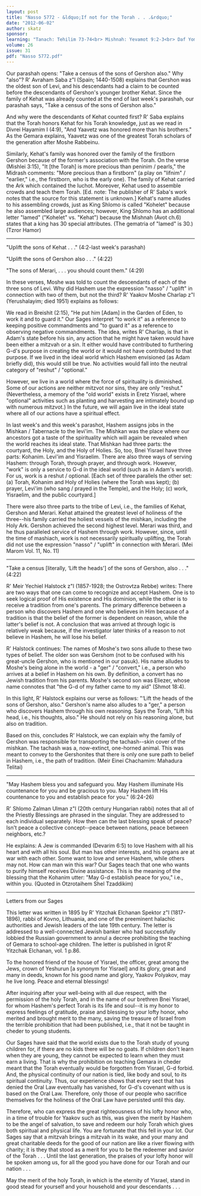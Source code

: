 ```yaml
---
layout: post
title: "Nasso 5772 - &ldquo;If not for the Torah . . .&rdquo;"
date: "2012-06-02"
author: skatz
sponsor: 
learning: "Tanach: Tehilim 73-74<br> Mishnah: Yevamot 9:2-3<br> Daf Yomi (Bavli): Niddah 12<br> Daf Yomi (Yerushalmi): Yevamot 1<br> Halachah Yomit: Orach Chaim 61:5-7"
volume: 26
issue: 31
pdf: "Nasso 5772.pdf"
---
```


Our parashah opens: "Take a census of the sons of Gershon also." Why "also"? R' Avraham Saba z"l (Spain; 1440-1508) explains that Gershon was the oldest son of Levi, and his descendants had a claim to be counted before the descendants of Gershon's younger brother Kehat. Since the family of Kehat was already counted at the end of last week's parashah, our parashah says, "Take a census of the sons of Gershon also."

And why were the descendants of Kehat counted first? R' Saba explains that the Torah honors Kehat for his Torah knowledge, just as we read in Divrei Hayamim I (4:9), "And Yaavetz was honored more than his brothers." As the Gemara explains, Yaavetz was one of the greatest Torah scholars of the generation after Moshe Rabbeinu.

Similarly, Kehat's family was honored over the family of the firstborn Gershon because of the former's association with the Torah. On the verse (Mishlei 3:15), "It \[the Torah\] is more precious than peninim / pearls," the Midrash comments: "More precious than a firstborn" (a play on "lifnim" / "earlier," i.e., the firstborn, who is the early one). The family of Kehat carried the Ark which contained the luchot. Moreover, Kehat used to assemble crowds and teach them Torah. \[Ed. note: The publisher of R' Saba's work notes that the source for this statement is unknown.\] Kehat's name alludes to his assembling crowds, just as King Shlomo is called "Kohelet" because he also assembled large audiences; however, King Shlomo has an additional letter "lamed" ("Kohelet" vs. "Kehat") because the Mishnah (Avot ch.6) states that a king has 30 special attributes. (The gematria of "lamed" is 30.) (Tzror Hamor)

*******

"Uplift the sons of Kehat . . ." (4:2-last week's parashah)

"Uplift the sons of Gershon also . . ." (4:22)

"The sons of Merari, . . . you should count them." (4:29)

In these verses, Moshe was told to count the descendants of each of the three sons of Levi. Why did Hashem use the expression "nasso" / "uplift" in connection with two of them, but not the third? R' Yaakov Moshe Charlap z"l (Yerushalayim; died 1951) explains as follows:

We read in Breishit (2:15), "He put him \[Adam\] in the Garden of Eden, to work it and to guard it." Our Sages interpret "to work it" as a reference to keeping positive commandments and "to guard it" as a reference to observing negative commandments. The idea, writes R' Charlap, is that in Adam's state before his sin, any action that he might have taken would have been either a mitzvah or a sin. It either would have contributed to furthering G-d's purpose in creating the world or it would not have contributed to that purpose. If we lived in the ideal world which Hashem envisioned (as Adam briefly did), this would still be true. No activities would fall into the neutral category of "reshut" / "optional."

However, we live in a world where the force of spirituality is diminished. Some of our actions are neither mitzvot nor sins, they are only "reshut." (Nevertheless, a memory of the "old world" exists in Eretz Yisrael, where "optional" activities such as planting and harvesting are intimately bound up with numerous mitzvot.) In the future, we will again live in the ideal state where all of our actions have a spiritual effect.

In last week's and this week's parashot, Hashem assigns jobs in the Mishkan / Tabernacle to the levi'im. The Mishkan was the place where our ancestors got a taste of the spirituality which will again be revealed when the world reaches its ideal state. That Mishkan had three parts: the courtyard, the Holy, and the Holy of Holies. So, too, Bnei Yisrael have three parts: Kohanim. Levi'im and Yisraelim. There are also three ways of serving Hashem: through Torah, through prayer, and through work. However, "work" is only a service to G-d in the ideal world (such as in Adam's world). For us, work is a reshut / optional. \[Each set of three parallels the other set: (a) Torah, Kohanim and Holy of Holies (where the Torah was kept); (b) prayer, Levi'im (who sang / prayed in the Temple), and the Holy; (c) work, Yisraelim, and the public courtyard.\]

There were also three parts to the tribe of Levi, i.e., the families of Kehat, Gershon and Merari. Kehat attained the greatest level of holiness of the three--his family carried the holiest vessels of the mishkan, including the Holy Ark. Gershon achieved the second highest level. Merari was third, and he thus paralleled service of Hashem through work. However, since, until the time of mashiach, work is not necessarily spiritually uplifting, the Torah did not use the expression "nasso" / "uplift" in connection with Merari. (Mei Marom Vol. 11, No. 11)

********

"Take a census \[literally, &lsquo;Lift the heads'\] of the sons of Gershon, also . . ." (4:22)

R' Meir Yechiel Halstock z"l (1857-1928; the Ostrovtza Rebbe) writes: There are two ways that one can come to recognize and accept Hashem. One is to seek logical proof of His existence and His dominion, while the other is to receive a tradition from one's parents. The primary difference between a person who discovers Hashem and one who believes in Him because of a tradition is that the belief of the former is dependent on reason, while the latter's belief is not. A conclusion that was arrived at through logic is relatively weak because, if the investigator later thinks of a reason to not believe in Hashem, he will lose his belief.

R' Halstock continues: The names of Moshe's two sons allude to these two types of belief. The older son was Gershom (not to be confused with his great-uncle Gershon, who is mentioned in our pasuk). His name alludes to Moshe's being alone in the world - a "ger" / "convert," i.e., a person who arrives at a belief in Hashem on his own. By definition, a convert has no Jewish tradition from his parents. Moshe's second son was Eliezer, whose name connotes that "the G-d of my father came to my aid" (Shmot 18:4).

In this light, R' Halstock explains our verse as follows: "&lsquo;Lift the heads of the sons of Gershon, also." Gershon's name also alludes to a "ger," a person who discovers Hashem through his own reasoning. Says the Torah, "Lift his head, i.e., his thoughts, also." He should not rely on his reasoning alone, but also on tradition.

Based on this, concludes R' Halstock, we can explain why the family of Gershon was responsible for transporting the tachash--skin cover of the mishkan. The tachash was a, now-extinct, one-horned animal. This was meant to convey to the Gershonites that there is only one sure path to belief in Hashem, i.e., the path of tradition. (Meir Einei Chachamim: Mahadura Telitai)

********

"May Hashem bless you and safeguard you. May Hashem illuminate His countenance for you and be gracious to you. May Hashem lift His countenance to you and establish peace for you." (6:24-26)

R' Shlomo Zalman Ulman z"l (20th century Hungarian rabbi) notes that all of the Priestly Blessings are phrased in the singular. They are addressed to each individual separately. How then can the last blessing speak of peace? Isn't peace a collective concept--peace between nations, peace between neighbors, etc.?

He explains: A Jew is commanded (Devarim 6:5) to love Hashem with all his heart and with all his soul. But man has other interests, and his organs are at war with each other. Some want to love and serve Hashem, while others may not. How can man win this war? Our Sages teach that one who wants to purify himself receives Divine assistance. This is the meaning of the blessing that the Kohanim utter: "May G-d establish peace for you," i.e., within you. (Quoted in Otzrotaihem Shel Tzaddikim)

********

Letters from our Sages

This letter was written in 1895 by R' Yitzchak Elchanan Spektor z"l (1817-1896), rabbi of Kovno, Lithuania, and one of the preeminent halachic authorities and Jewish leaders of the late 19th century. The letter is addressed to a well-connected Jewish banker who had successfully lobbied the Russian government to annul a decree prohibiting the teaching of Gemara to school-age children. The letter is published in Igrot R' Yitzchak Elchanan, vol. 1 p.86.

To the honored friend of the house of Yisrael, the officer, great among the Jews, crown of Yeshurun \[a synonym for Yisrael\] and its glory, great and many in deeds, known for his good name and glory, Yaakov Polyakov, may he live long. Peace and eternal blessings!

After inquiring after your well-being with all due respect, with the permission of the holy Torah, and in the name of our brethren Bnei Yisrael, for whom Hashem's perfect Torah is its life and soul--it is my honor to express feelings of gratitude, praise and blessing to your lofty honor, who merited and brought merit to the many, saving the treasure of Israel from the terrible prohibition that had been published, i.e., that it not be taught in cheder to young students.

Our Sages have said that the world exists due to the Torah study of young children for, if there are no kids there will be no goats. If children don't learn when they are young, they cannot be expected to learn when they must earn a living. That is why the prohibition on teaching Gemara in cheder meant that the Torah eventually would be forgotten from Yisrael, G-d forbid. And, the physical continuity of our nation is tied, like body and soul, to its spiritual continuity. Thus, our experience shows that every sect that has denied the Oral Law eventually has vanished, for G-d's covenant with us is based on the Oral Law. Therefore, only those of our people who sacrifice themselves for the holiness of the Oral Law have persisted until this day.

Therefore, who can express the great righteousness of his lofty honor who, in a time of trouble for Yaakov such as this, was given the merit by Hashem to be the angel of salvation, to save and redeem our holy Torah which gives both spiritual and physical life. You are fortunate that this fell in your lot. Our Sages say that a mitzvah brings a mitzvah in its wake, and your many and great charitable deeds for the good of our nation are like a river flowing with charity; it is they that stood as a merit for you to be the redeemer and savior of the Torah . . . Until the last generation, the praises of your lofty honor will be spoken among us, for all the good you have done for our Torah and our nation . . .

May the merit of the holy Torah, in which is the eternity of Yisrael, stand in good stead for yourself and your household and your descendants . . .

